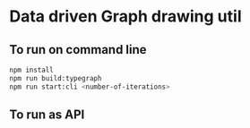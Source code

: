 # Data driven Graph drawing util

## To run on command line
```bash
npm install
npm run build:typegraph
npm run start:cli <number-of-iterations>
```

## To run as API

